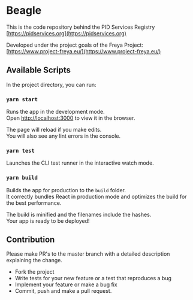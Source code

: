Beagle
======

This is the code repository behind the PID Services Registry [https://pidservices.org](https://pidservices.org)

Developed under the project goals of the Freya Project: [https://www.project-freya.eu/](https://www.project-freya.eu/)

## Available Scripts

In the project directory, you can run:

### `yarn start`

Runs the app in the development mode.<br />
Open [http://localhost:3000](http://localhost:3000) to view it in the browser.

The page will reload if you make edits.<br />
You will also see any lint errors in the console.

### `yarn test`

Launches the CLI test runner in the interactive watch mode.

### `yarn build`

Builds the app for production to the `build` folder.<br />
It correctly bundles React in production mode and optimizes the build for the best performance.

The build is minified and the filenames include the hashes.<br />
Your app is ready to be deployed!

## Contribution

Please make PR's to the master branch with a detailed description explaining the change.

* Fork the project
* Write tests for your new feature or a test that reproduces a bug
* Implement your feature or make a bug fix
* Commit, push and make a pull request.

